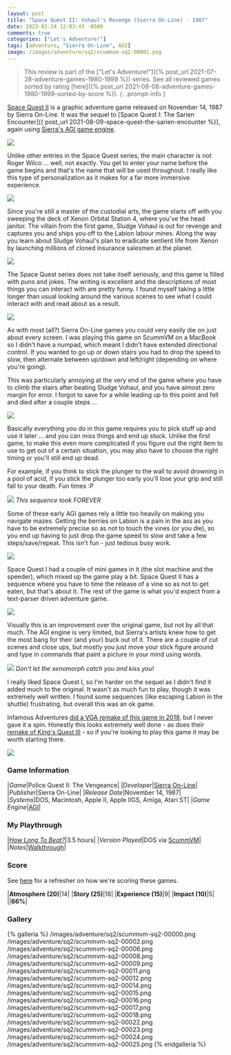 ```yaml
---
layout: post
title: "Space Quest II: Vohaul's Revenge (Sierra On-Line) - 1987"
date: 2023-02-24 12:03:43 -0500
comments: true
categories: ["Let's Adventure!"]
tags: [adventure, "Sierra On-Line", AGI]
image: /images/adventure/sq2/scummvm-sq2-00001.png
---
```

> This review is part of the ["Let's Adventure!"]({% post_url 2021-07-28-adventure-games-1980-1999 %}) series. See all reviewed games sorted by rating [here]({% post_url 2021-08-08-adventure-games-1980-1999-sorted-by-score %}).
{: .prompt-info }

[Space Quest II](https://en.wikipedia.org/wiki/Space_Quest_II) is a graphic adventure game released on November 14, 1987 by Sierra On-Line. It was the sequel to [Space Quest I: The Sarien Encounter]({ post_url 2021-08-09-space-quest-the-sarien-encounter %}), again using [Sierra's AGI game engine](https://en.wikipedia.org/wiki/Adventure_Game_Interpreter).

![](/images/adventure/sq2/scummvm-sq2-00004.png)

Unlike other entries in the Space Quest series, the main character is not Roger Wilco ... well, not exactly. You get to enter your name before the game begins and that's the name that will be used throughout. I really like this type of personalization as it makes for a far more immersive experience.

![](/images/adventure/sq2/scummvm-sq2-00003.png)

Since you're still a master of the custodial arts, the game starts off with you sweeping the deck of Xenon Orbital Station 4, where you've the head janitor. The villain from the first game, Sludge Vohaul is out for revenge and captures you and ships you off to the Labion labour mines. Along the way you learn about Sludge Vohaul's plan to eradicate sentient life from Xenon by launching millions of cloned insurance salesmen at the planet.

![](/images/adventure/sq2/scummvm-sq2-00019.png)

The Space Quest series does not take itself seriously, and this game is filled with puns and jokes. The writing is excellent and the descriptions of most things you can interact with are pretty funny. I found myself taking a little longer than usual looking around the various scenes to see what I could interact with and read about as a result.

![](/images/adventure/sq2/scummvm-sq2-00010.png)

As with most (all?) Sierra On-Line games you could very easily die on just about every screen. I was playing this game on ScummVM on a MacBook so I didn't have a numpad, which meant I didn't have extended directional control. If you wanted to go up or down stairs you had to drop the speed to slow, then alternate between up/down and left/right (depending on where you're going).

This was particularly annoying at the very end of the game where you have to climb the stairs after beating Sludge Vohaul, and you have almost zero margin for error. I forgot to save for a while leading up to this point and fell and died after a couple steps ...

![](/images/adventure/sq2/scummvm-sq2-00021.png)

Basically everything you do in this game requires you to pick stuff up and use it later ... and you can miss things and end up stuck. Unlike the first game, to make this even more complicated if you figure out the right item to use to get out of a certain situation, you may also have to choose the right timing or you'll still end up dead.

For example, if you think to stick the plunger to the wall to avoid drowning in a pool of acid, if you stick the plunger too early you'll lose your grip and still fall to your death. Fun times :P

![](/images/adventure/sq2/scummvm-sq2-00007.png)
_This sequence took FOREVER_

Some of these early AGI games rely a little too heavily on making you navigate mazes. Getting the berries on Labion is a pain in the ass as you have to be extremely precise so as not to touch the vines (or you die), so you end up having to just drop the game speed to slow and take a few steps/save/repeat. This isn't fun - just tedious busy work.

![](/images/adventure/sq2/scummvm-sq2-00013.png)

Space Quest I had a couple of mini games in it (the slot machine and the speeder), which mixed up the game play a bit. Space Quest II has a sequence where you have to time the release of a vine so as not to get eaten, but that's about it. The rest of the game is what you'd expect from a text-parser driven adventure game.

![](/images/adventure/sq2/scummvm-sq2-00005.png)

Visually this is an improvement over the original game, but not by all that much. The AGI engine is very limited, but Sierra's artists knew how to get the most bang for their (and your) buck out of it. There are a couple of cut scenes and close ups, but mostly you just move your stick figure around and type in commands that paint a picture in your mind using words.

![](/images/adventure/sq2/scummvm-sq2-00020.png)
_Don't let the xenomorph catch you and kiss you!_

I really liked Space Quest I, so I'm harder on the sequel as I didn't find it added much to the original. It wasn't as much fun to play, though it was extremely well written. I found some sequences (like escaping Labion in the shuttle) frustrating, but overall this was an ok game.

Infamous Adventures [did a VGA remake of this game in 2018](https://infamousadventures.itch.io/space-quest-ii-vga-remake), but I never gave it a spin. Honestly this looks extremely well done - as does their [remake of King's Quest III](https://infamousadventures.itch.io/kings-quest-iii-vga-remake) - so if you're looking to play this game it may be worth starting there.

![](/images/adventure/sq2/scummvm-sq2-00026.png)

### Game Information

|*Game*|Police Quest II: The Vengeance|
|*Developer*|[Sierra On-Line](https://en.wikipedia.org/wiki/Sierra_Entertainment)|
|*Publisher*|Sierra On-Line|
|*Release Date*|November 14, 1987|
|*Systems*|DOS, Macintosh, Apple II, Apple IIGS, Amiga, Atari ST|
|*Game Engine*|[AGI](https://wiki.scummvm.org/index.php/AGI)|

### My Playthrough

|*[How Long To Beat?](https://howlongtobeat.com/game/8864)*|3.5 hours|
|*Version Played*|DOS via [ScummVM](https://www.scummvm.org/)|
|*Notes*|[Walkthrough](http://gamerwalkthroughs.com/space-quest-2-walkthrough-vohauls-revenge/)|

### Score

See [here](https://www.alexbevi.com/blog/2021/07/28/adventure-games-1980-1999/#scoring) for a refresher on how we're scoring these games.

|**Atmosphere (20)**|14|
|**Story (25)**|18|
|**Experience (15)**|9|
|**Impact (10)**|5|
||**66%**|

### Gallery

{% galleria %}
/images/adventure/sq2/scummvm-sq2-00000.png
/images/adventure/sq2/scummvm-sq2-00002.png
/images/adventure/sq2/scummvm-sq2-00006.png
/images/adventure/sq2/scummvm-sq2-00008.png
/images/adventure/sq2/scummvm-sq2-00009.png
/images/adventure/sq2/scummvm-sq2-00011.png
/images/adventure/sq2/scummvm-sq2-00012.png
/images/adventure/sq2/scummvm-sq2-00014.png
/images/adventure/sq2/scummvm-sq2-00015.png
/images/adventure/sq2/scummvm-sq2-00016.png
/images/adventure/sq2/scummvm-sq2-00017.png
/images/adventure/sq2/scummvm-sq2-00018.png
/images/adventure/sq2/scummvm-sq2-00022.png
/images/adventure/sq2/scummvm-sq2-00023.png
/images/adventure/sq2/scummvm-sq2-00024.png
/images/adventure/sq2/scummvm-sq2-00025.png
{% endgalleria %}